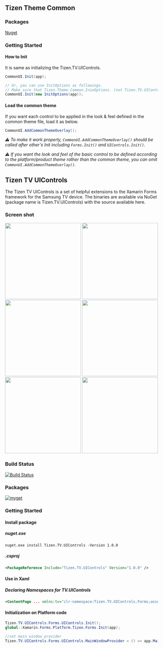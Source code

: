 ## Tizen Theme Common

### Packages
[Nuget](https://www.nuget.org/packages/Tizen.Theme.Common)

### Getting Started
#### How to Init
It is same as initializing the Tizen.TV.UIControls.
```cs
CommonUI.Init(app);

// Or, you can use InitOptions as followings.
// Make sure that Tizen.Theme.Common.InioOptions. (not Tizen.TV.UIControls.InitOptions)
CommonUI.Init(new InitOptions(app));
```

#### Load the common theme
If you want each control to be applied in the look & feel defined in the common theme file, load it as below.
```cs
CommonUI.AddCommonThemeOverlay();
```
  _⚠️ To make it work properly, `CommonUI.AddCommonThemeOverlay()` should be called after other's Init including `Forms.Init()` and `UIControls.Init()`._

  _⚠️ If you want the look and feel of the basic control to be defined according to the platform/product theme rather than the common theme, you can omit `CommonUI.AddCommonThemeOverlay()`._


## Tizen TV UIControls
The Tizen TV UIControls is a set of helpful extensions to the Xamarin Forms framework for the Samsung TV device. The binaries are available via NuGet (package name is Tizen.TV.UIControls) with the source available here.

### Screen shot
<img src="https://user-images.githubusercontent.com/1029155/42200625-34b8332a-7ecf-11e8-9494-5f97cf4c3e60.gif" width="250"> <img src="https://user-images.githubusercontent.com/1029155/42200629-3742fb16-7ecf-11e8-82ea-dc8dd5fd9619.gif" width="250"> <img src="https://user-images.githubusercontent.com/1029155/42200631-3b63edcc-7ecf-11e8-8435-31e12c5ed79e.gif" width="250"> <img src="https://user-images.githubusercontent.com/1029155/42200633-3d5b9396-7ecf-11e8-91c2-72f3d1003360.gif" width="250"> <img src="https://user-images.githubusercontent.com/1029155/42200637-4685077c-7ecf-11e8-9984-4c68048da265.gif" width="250"> <img src="https://user-images.githubusercontent.com/1029155/42200638-489afd3c-7ecf-11e8-981d-8f27169ee8c0.gif" width="250">


### Build Status
 [![Build Status](http://13.124.0.26:8080/job/Tizen.TV.UIControls/job/Release/badge/icon)](http://13.124.0.26:8080/job/Tizen.TV.UIControls/job/Release/)
### Packages
[![myget](https://img.shields.io/tizen.myget/dotnet/vpre/Tizen.TV.UIControls.svg)](https://tizen.myget.org/feed/dotnet/package/nuget/Tizen.TV.UIControls)
### Getting Started
#### Install package
##### nuget.exe
```
nuget.exe install Tizen.TV.UIControls -Version 1.0.0
```
##### .csproj
```xml
<PackageReference Include="Tizen.TV.UIControls" Version="1.0.0" />
```
#### Use in Xaml
##### Declaring Namespaces for TV.UIControls
``` xml
<ContentPage ... xmlns:tv="clr-namespace:Tizen.TV.UIControls.Forms;assembly=Tizen.TV.UIControls.Forms" ...>
```
#### Initialization on Platform code
``` c#
Tizen.TV.UIControls.Forms.UIControls.Init();
global::Xamarin.Forms.Platform.Tizen.Forms.Init(app);

//set main window provider
Tizen.TV.UIControls.Forms.UIControls.MainWindowProvider = () => app.MainWindow;
```
